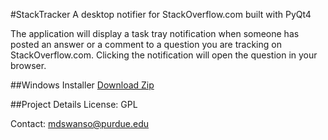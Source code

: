 #StackTracker
A desktop notifier for StackOverflow.com built with PyQt4


The application will display a task tray notification when someone has posted an answer or a comment to a question you are tracking on StackOverflow.com.  Clicking the notification will open the question in your browser.

##Windows Installer
[Download Zip](http://github.com/downloads/swanson/stacktracker/StackTracker.zip "Download ZIP")

##Project Details
License: GPL

Contact: mdswanso@purdue.edu
